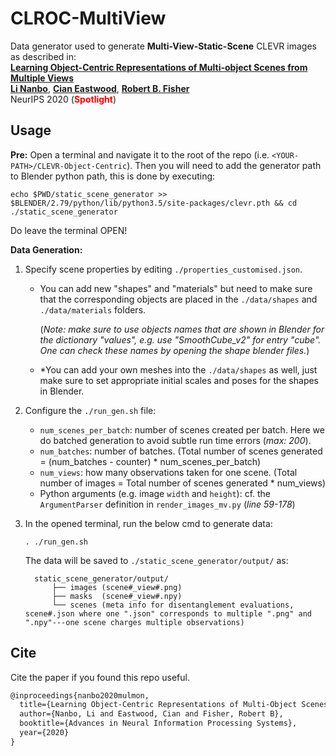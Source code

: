 # CLROC-MultiView   
Data generator used to generate **Multi-View-Static-Scene** CLEVR images as described in:  
[**Learning Object-Centric Representations of Multi-object Scenes from Multiple Views**](https://papers.nips.cc/paper/2020/hash/3d9dabe52805a1ea21864b09f3397593-Abstract.html)  
[**Li Nanbo**](http://homepages.inf.ed.ac.uk/s1601283/), [**Cian Eastwood**](http://homepages.inf.ed.ac.uk/s1668298/), [**Robert B. Fisher**](https://homepages.inf.ed.ac.uk/rbf/)  
NeurIPS 2020 (**<font style="color:red">Spotlight</font>**)      

  

## Usage  

**Pre:** Open a terminal and navigate it to the root of the repo (i.e. `<YOUR-PATH>/CLEVR-Object-Centric`). Then you will need to add the generator path to Blender python path, this is done by executing:  

``````
echo $PWD/static_scene_generator >> $BLENDER/2.79/python/lib/python3.5/site-packages/clevr.pth && cd ./static_scene_generator
``````

Do leave the terminal OPEN!



**Data Generation:**

1. Specify scene properties by editing `./properties_customised.json`. 

   * You can add new "shapes" and "materials" but need to make sure that the corresponding objects are placed in the `./data/shapes` and `./data/materials` folders. 

      (*Note: make sure to use objects names that are shown in Blender for the dictionary "values", e.g. use "SmoothCube_v2" for entry "cube". One can check these names by opening the shape blender files.*)

   * *You can add your own meshes into the `./data/shapes` as well, just make sure to set appropriate initial scales and poses for the shapes in Blender.   

     

2. Configure the `./run_gen.sh` file:

   * `num_scenes_per_batch`: number of scenes created per batch. Here we do batched generation to avoid subtle run time errors (*max: 200*). 
   * `num_batches`: number of batches. (Total number of scenes generated = (num_batches - counter) * num_scenes_per_batch)
   * `num_views`: how many observations taken for one scene. (Total number of images = Total number of scenes generated * num_views)
   * Python arguments (e.g. image `width` and `height`): cf. the `ArgumentParser` definition in `render_images_mv.py` (*line 59-178*)  

   

3. In the opened terminal, run the below cmd to generate data:

   ``````
   . ./run_gen.sh
   ``````
   The data will be saved to `./static_scene_generator/output/` as: 
   ``````
     static_scene_generator/output/
         ├── images (scene#_view#.png)
         ├── masks  (scene#_view#.npy)
         └── scenes (meta info for disentanglement evaluations, scene#.json where one ".json" corresponds to multiple ".png" and ".npy"---one scene charges multiple observations)
   ``````



## Cite

Cite the paper if you found this repo useful.

```latex
@inproceedings{nanbo2020mulmon,
  title={Learning Object-Centric Representations of Multi-Object Scenes from Multiple Views},
  author={Nanbo, Li and Eastwood, Cian and Fisher, Robert B},
  booktitle={Advances in Neural Information Processing Systems},
  year={2020}
}
```
